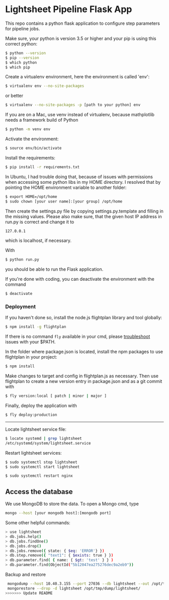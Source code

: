 # Lightsheet Pipeline Flask App

This repo contains a python flask application to configure step parameters for pipeline jobs.

Make sure, your python is version 3.5 or higher and your pip is using this correct python:

```bash
$ python --version
$ pip --version
$ which python
$ which pip
```

Create a virtualenv environment, here the environment is called 'env':

```bash
$ virtualenv env --no-site-packages
```

or better

```bash
$ virtualenv --no-site-packages -p [path to your python] env
```

If you are on a Mac, use venv instead of virtualenv, because mathplotlib needs a framework build of Python

```bash
$ python -m venv env
```

Activate the environment:

```bash
$ source env/bin/activate
```

Install the requirements:

```bash
$ pip install -r requirements.txt
```

In Ubuntu, I had trouble doing that, because of issues with permissions when accessing some python libs in my HOME directory. I resolved that by pointing the HOME environment variable to another folder:

```bash
$ export HOME=/opt/home
$ sudo chown [your user name]:[your group] /opt/home
```

Then create the settings.py file by copying settings.py.template and filling in the missing values. Please also make sure, that the given host IP address in run.py is correct and change it to

```bash
127.0.0.1
```

which is localhost, if necessary.

With

```bash
$ python run.py
```

you should be able to run the Flask application.

If you're done with coding, you can deactivate the environment with the command

```bash
$ deactivate
```

### Deployment

If you haven't done so, install the node.js flightplan library and tool globally:

```bash
$ npm install -g flightplan
```

If there is no command `fly` available in your cmd, please [troubleshoot](https://stackoverflow.com/questions/14803978/npm-global-path-prefix) issues with your $PATH.

In the folder where package.json is located, install the npm packages to use flightplan in your project:

```bash
$ npm install
```

Make changes to target and config in flightplan.js as necessary. Then use flightplan to create a new version entry in package.json and as a git commit with

```bash
$ fly version:local [ patch | minor | major ]
```

Finally, deploy the application with

```bash
$ fly deploy:production
```

--------

Locate lightsheet service file:

```bash
$ locate systemd | grep lightsheet
/etc/systemd/system/lightsheet.service
```

Restart lightsheet services:

```bash
$ sudo systemctl stop lightsheet
$ sudo systemctl start lightsheet
```

```bash
$ sudo systemctl restart nginx
```

## Access the database

We use MongoDB to store the data. To open a Mongo cmd, type

```bash
mongo --host [your mongodb host]:[mongodb port]
```

Some other helpful commands:
```bash
> use lightsheet
> db.jobs.help()
> db.jobs.findOne()
> db.jobs.drop()
> db.jobs.remove({ state: { $eq: 'ERROR'} })
> db.step.remove({ "text1": { $exists: true } })
> db.parameter.find( { name: { $gt: 'test' } } )
> db.parameter.find(ObjectId("5b12047ea275276dec9a2eb9"))
```

Backup and restore
```bash
 mongodump --host 10.40.3.155 --port 27036 --db lightsheet --out /opt/tmp/dump/
 mongorestore --drop -d lightsheet /opt/tmp/dump/lightsheet/
>>>>>>> Update README
```

